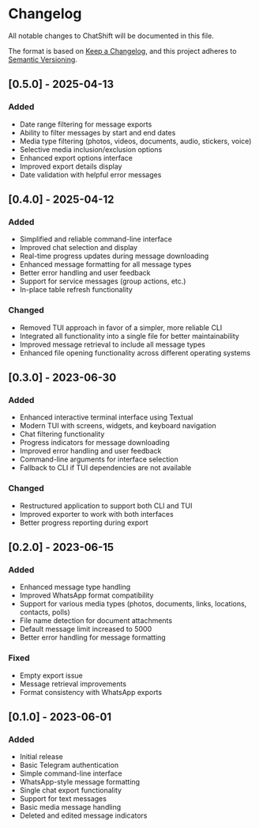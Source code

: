 # Changelog

All notable changes to ChatShift will be documented in this file.

The format is based on [Keep a Changelog](https://keepachangelog.com/en/1.0.0/),
and this project adheres to [Semantic Versioning](https://semver.org/spec/v2.0.0.html).

## [0.5.0] - 2025-04-13

### Added
- Date range filtering for message exports
- Ability to filter messages by start and end dates
- Media type filtering (photos, videos, documents, audio, stickers, voice)
- Selective media inclusion/exclusion options
- Enhanced export options interface
- Improved export details display
- Date validation with helpful error messages

## [0.4.0] - 2025-04-12

### Added
- Simplified and reliable command-line interface
- Improved chat selection and display
- Real-time progress updates during message downloading
- Enhanced message formatting for all message types
- Better error handling and user feedback
- Support for service messages (group actions, etc.)
- In-place table refresh functionality

### Changed
- Removed TUI approach in favor of a simpler, more reliable CLI
- Integrated all functionality into a single file for better maintainability
- Improved message retrieval to include all message types
- Enhanced file opening functionality across different operating systems

## [0.3.0] - 2023-06-30

### Added
- Enhanced interactive terminal interface using Textual
- Modern TUI with screens, widgets, and keyboard navigation
- Chat filtering functionality
- Progress indicators for message downloading
- Improved error handling and user feedback
- Command-line arguments for interface selection
- Fallback to CLI if TUI dependencies are not available

### Changed
- Restructured application to support both CLI and TUI
- Improved exporter to work with both interfaces
- Better progress reporting during export

## [0.2.0] - 2023-06-15

### Added
- Enhanced message type handling
- Improved WhatsApp format compatibility
- Support for various media types (photos, documents, links, locations, contacts, polls)
- File name detection for document attachments
- Default message limit increased to 5000
- Better error handling for message formatting

### Fixed
- Empty export issue
- Message retrieval improvements
- Format consistency with WhatsApp exports

## [0.1.0] - 2023-06-01

### Added
- Initial release
- Basic Telegram authentication
- Simple command-line interface
- WhatsApp-style message formatting
- Single chat export functionality
- Support for text messages
- Basic media message handling
- Deleted and edited message indicators
